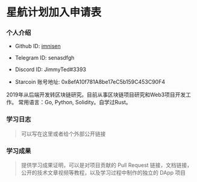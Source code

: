 

# 星航计划加入申请表


### 个人介绍

* Github ID: [imnisen](https://github.com/imnisen)

* Telegram ID: senasdfgh

* Discord ID: JimmyTed#3393

* Starcoin 账号地址: 0x8efA10f781A8be17eC5b159C453C90F4


2019年从后端开发转区块链研究。目前从事区块链项目研究和Web3项目开发工作。
常用语言：Go, Python, Solidity。自学过Rust。


### 学习日志

> 可以写在这里或者给个外部公开链接

### 学习成果

> 提供学习成果证明，可以是对项目贡献的 Pull Request 链接，文档链接，公开的技术文章视频等教程，以及学习过程中制作的独立的 DApp 项目





